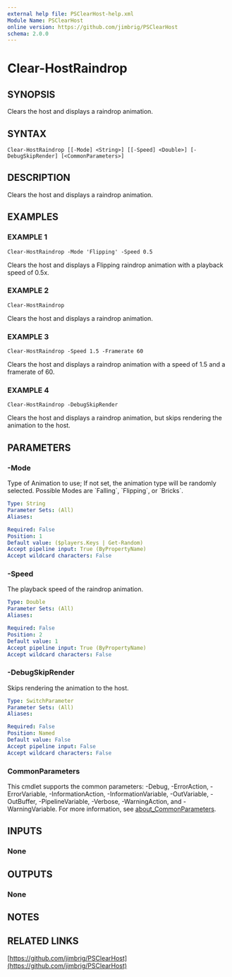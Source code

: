 ```yaml
---
external help file: PSClearHost-help.xml
Module Name: PSClearHost
online version: https://github.com/jimbrig/PSClearHost
schema: 2.0.0
---
```


# Clear-HostRaindrop

## SYNOPSIS
Clears the host and displays a raindrop animation.

## SYNTAX

```
Clear-HostRaindrop [[-Mode] <String>] [[-Speed] <Double>] [-DebugSkipRender] [<CommonParameters>]
```

## DESCRIPTION
Clears the host and displays a raindrop animation.

## EXAMPLES

### EXAMPLE 1
```
Clear-HostRaindrop -Mode 'Flipping' -Speed 0.5
```

Clears the host and displays a Flipping raindrop animation with a playback speed of 0.5x.

### EXAMPLE 2
```
Clear-HostRaindrop
```

Clears the host and displays a raindrop animation.

### EXAMPLE 3
```
Clear-HostRaindrop -Speed 1.5 -Framerate 60
```

Clears the host and displays a raindrop animation with a speed of 1.5 and a framerate of 60.

### EXAMPLE 4
```
Clear-HostRaindrop -DebugSkipRender
```

Clears the host and displays a raindrop animation, but skips rendering the animation to the host.

## PARAMETERS

### -Mode
Type of Animation to use; If not set, the animation type will be randomly selected.
Possible Modes are \`Falling\`, \`Flipping\`, or \`Bricks\`.

```yaml
Type: String
Parameter Sets: (All)
Aliases:

Required: False
Position: 1
Default value: ($players.Keys | Get-Random)
Accept pipeline input: True (ByPropertyName)
Accept wildcard characters: False
```

### -Speed
The playback speed of the raindrop animation.

```yaml
Type: Double
Parameter Sets: (All)
Aliases:

Required: False
Position: 2
Default value: 1
Accept pipeline input: True (ByPropertyName)
Accept wildcard characters: False
```

### -DebugSkipRender
Skips rendering the animation to the host.

```yaml
Type: SwitchParameter
Parameter Sets: (All)
Aliases:

Required: False
Position: Named
Default value: False
Accept pipeline input: False
Accept wildcard characters: False
```

### CommonParameters
This cmdlet supports the common parameters: -Debug, -ErrorAction, -ErrorVariable, -InformationAction, -InformationVariable, -OutVariable, -OutBuffer, -PipelineVariable, -Verbose, -WarningAction, and -WarningVariable. For more information, see [about_CommonParameters](http://go.microsoft.com/fwlink/?LinkID=113216).

## INPUTS

### None
## OUTPUTS

### None
## NOTES

## RELATED LINKS

[https://github.com/jimbrig/PSClearHost](https://github.com/jimbrig/PSClearHost)

